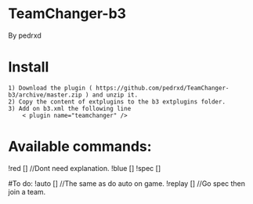 # TeamChanger-b3
By pedrxd

# Install
	1) Download the plugin ( https://github.com/pedrxd/TeamChanger-b3/archive/master.zip ) and unzip it.
	2) Copy the content of extplugins to the b3 extplugins folder.
	3) Add on b3.xml the following line
		< plugin name="teamchanger" />

# Available commands:
!red [<name>]     //Dont need explanation.
!blue [<name>]
!spec [<name>]

#To do:
!auto [<name>]    //The same as do auto on game.
!replay [<name>]  //Go spec then join a team.


